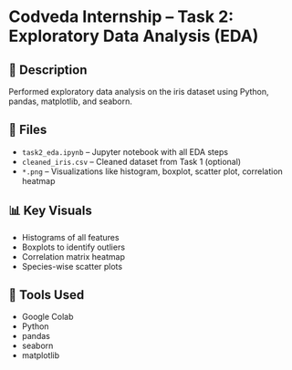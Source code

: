 # Codveda Internship – Task 2: Exploratory Data Analysis (EDA)

## 📄 Description
Performed exploratory data analysis on the iris dataset using Python, pandas, matplotlib, and seaborn.

## 📁 Files
- `task2_eda.ipynb` – Jupyter notebook with all EDA steps
- `cleaned_iris.csv` – Cleaned dataset from Task 1 (optional)
- `*.png` – Visualizations like histogram, boxplot, scatter plot, correlation heatmap

## 📊 Key Visuals
- Histograms of all features
- Boxplots to identify outliers
- Correlation matrix heatmap
- Species-wise scatter plots

## 🔧 Tools Used
- Google Colab
- Python
- pandas
- seaborn
- matplotlib

